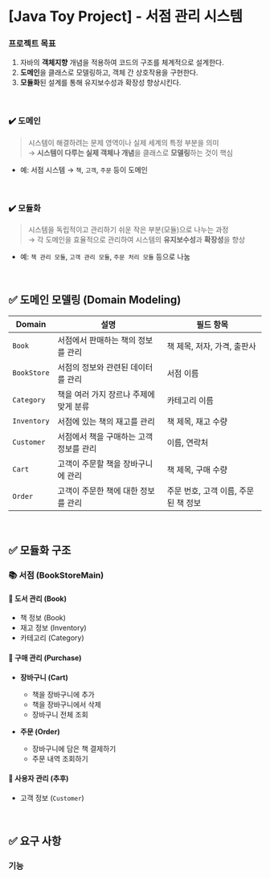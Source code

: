 # [Java Toy Project] - 서점 관리 시스템

### 프로젝트 목표

1. 자바의 **객체지향** 개념을 적용하여 코드의 구조를 체계적으로 설계한다.  
2. **도메인**을 클래스로 모델링하고, 객체 간 상호작용을 구현한다.  
3. **모듈화**된 설계를 통해 유지보수성과 확장성 향상시킨다.  

<br>

### ✔️ 도메인

> 시스템이 해결하려는 문제 영역이나 실제 세계의 특정 부분을 의미  
> → **시스템이 다루는 실제 객체나 개념**을 클래스로 **모델링**하는 것이 핵심

- 예: 서점 시스템 → `책`, `고객`, `주문` 등이 도메인

<br>

### ✔️ 모듈화

> 시스템을 독립적이고 관리하기 쉬운 작은 부분(모듈)으로 나누는 과정  
> → 각 도메인을 효율적으로 관리하여 시스템의 **유지보수성**과 **확장성**을 향상


- 예: `책 관리 모듈`, `고객 관리 모듈`, `주문 처리 모듈` 등으로 나눔

<br>


## ✅ 도메인 모델링 (Domain Modeling)

| Domain     | 설명                               | 필드 항목                                  |
|------------|------------------------------------|---------------------------------------------|
| `Book`     | 서점에서 판매하는 책의 정보를 관리     | 책 제목, 저자, 가격, 출판사                    |
| `BookStore`| 서점의 정보와 관련된 데이터를 관리    | 서점 이름                                    |
| `Category` | 책을 여러 가지 장르나 주제에 맞게 분류 | 카테고리 이름                                |
| `Inventory`| 서점에 있는 책의 재고를 관리          | 책 제목, 재고 수량                            |
| `Customer` | 서점에서 책을 구매하는 고객 정보를 관리 | 이름, 연락처                                 |
| `Cart`     | 고객이 주문할 책을 장바구니에 관리     | 책 제목, 구매 수량                            |
| `Order`    | 고객이 주문한 책에 대한 정보를 관리    | 주문 번호, 고객 이름, 주문된 책 정보             |

<br>


## ✅ 모듈화 구조

### 📚 **서점 (BookStoreMain)**

#### 📖 도서 관리 (Book)
- 책 정보 (Book)
- 재고 정보 (Inventory)
- 카테고리 (Category)

#### 🛒 구매 관리 (Purchase)
- **장바구니 (Cart)**  
  - 책을 장바구니에 추가  
  - 책을 장바구니에서 삭제  
  - 장바구니 전체 조회  

- **주문 (Order)**  
  - 장바구니에 담은 책 결제하기  
  - 주문 내역 조회하기  

#### 👤 사용자 관리 (추후)
- 고객 정보 (`Customer`)

<br>

## ✅ 요구 사항

### 기능

